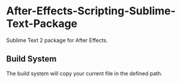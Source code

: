 After-Effects-Scripting-Sublime-Text-Package
============================================

Sublime Text 2 package for After Effects. 

## Build System
The build system will copy your current file in the defined path.